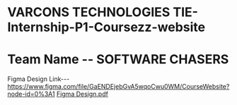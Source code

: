 # VARCONS TECHNOLOGIES         TIE-Internship-P1-Coursezz-website
# Team Name -- SOFTWARE CHASERS

Figma Design Link---https://www.figma.com/file/GaENDEjebGvA5wqoCwu0WM/CourseWebsite?node-id=0%3A1
[Figma Design.pdf](https://github.com/Jay4616/TIE-Internship-P1-Coursezz-website-/files/10892708/Figma.Design.pdf)
